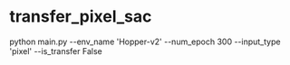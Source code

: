 # transfer_pixel_sac
python main.py --env_name 'Hopper-v2' --num_epoch 300 --input_type 'pixel' --is_transfer False
